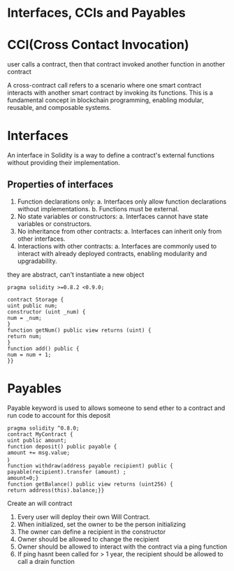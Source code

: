 # Interfaces, CCIs and Payables

# CCI(Cross Contact Invocation)
user calls a contract, then that contract invoked another function in another contract

A cross-contract call refers to a scenario where one smart contract interacts with another smart contract by invoking its functions.
This is a fundamental concept in blockchain programming, enabling modular, reusable, and composable systems.

# Interfaces
An interface in Solidity is a way to define a contract's external functions without providing their implementation.

## Properties of interfaces
1. Function declarations only:
    a. Interfaces only allow function declarations without implementations.
    b. Functions must be external.
2. No state variables or constructors:
    a. Interfaces cannot have state variables or constructors.
3. No inheritance from other contracts:
    a. Interfaces can inherit only from other interfaces.
4. Interactions with other contracts:
    a. Interfaces are commonly used to interact with already deployed contracts, enabling modularity and upgradability.

they are abstract, can't instantiate a new object

```sol
pragma solidity >=0.8.2 <0.9.0;

contract Storage {
uint public num;
constructor (uint _num) {
num = _num;
}
function getNum() public view returns (uint) {
return num;
}
function add() public {
num = num + 1;
}}
```

# Payables
Payable keyword is used to allows someone to send ether to a contract and run code to account for this deposit
```sol
pragma solidity ^0.8.0;
contract MyContract {
uint public amount;
function deposit() public payable {
amount += msg.value;
｝
function withdraw(address payable recipient) public {
payable(recipient).transfer (amount) ;
amount=0;}
function getBalance() public view returns (uint256) {
return address(this).balance;}}
```

Create an will contract
1. Every user will deploy their own Will Contract.
2. When initialized, set the owner to be the person initializing
3. The owner can define a recipient in the constructor
4. Owner should be allowed to change the recipient
5. Owner should be allowed to interact with the contract via a ping function
6. If ping hasnt been called for > 1 year, the recipient should be allowed to call a drain function


